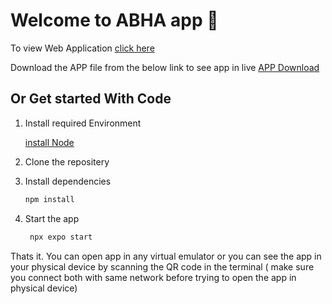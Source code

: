 # Welcome to ABHA app 👋

To view Web Application 
[click here](https://abha-jib0o71pa-bathula-hari-babus-projects.vercel.app)

Download the APP file from the below link to see app in live
[APP Download](https://drive.google.com/drive/folders/1Rj4WcG3DuposWGlUUqxwi5vFA7-zr_jy?usp=sharing)

## Or  Get started With Code

1. Install required Environment

   [install Node](https://nodejs.org/en)

2. Clone the repositery 
   
3. Install dependencies

   ```bash
   npm install
   ```

4. Start the app

   ```bash
    npx expo start
   ```

Thats it. You can open app in any virtual emulator or you can see the app in your physical device by scanning the QR code in the terminal ( make sure you connect both with same network before trying to open the app in physical device)
